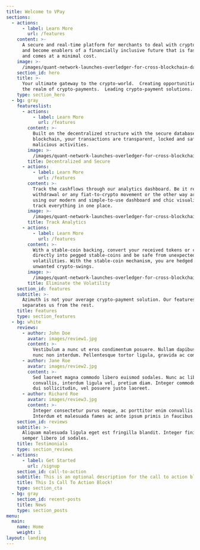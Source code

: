 ```yaml
---
title: Welcome to VPay
sections:
  - actions:
      - label: Learn More
        url: /features
    content: >-
      A secure and real-time platform for merchants to deal with crypto-payments
      and become enablers of a financially inclusive future that is fast, secure
      and comes at a minimal cost.
    image: >-
      /images/quant-network-launches-overledger-for-cross-blockchain-data-interoperability-768x430.jpg
    section_id: hero
    title: >-
      Your ultimate gateway to the crypto-world.  Creating opportunities into
      the realm of crypto-payments.  Leading crypto-payment solutions.
    type: section_hero
  - bg: gray
    featureslist:
      - actions:
          - label: Learn More
            url: /features
        content: >-
          Built on the decentralized structure with the secure database of a
          blockchain, your transactions are transparent, locked and safe from
          malicious activities.
        image: >-
          /images/quant-network-launches-overledger-for-cross-blockchain-data-interoperability-768x430.jpg
        title: Decentralized and Secure
      - actions:
          - label: Learn More
            url: /features
        content: >-
          Track the cashflows through our analytics dashboard. Be it redemption,
          withdrawal or any fiat-to-crypto movement or the other way around,
          using our modern and simple-to-use dashboard and chic visualizations,
          track everything in one place.
        image: >-
          /images/quant-network-launches-overledger-for-cross-blockchain-data-interoperability-768x430.jpg
        title: Track Analytics
      - actions:
          - label: Learn More
            url: /features
        content: >-
          With a stable-coin backing, convert your received tokens or cryptos
          directly into pegged stable-coins and be safe from unexpected
          volatilities. With the stable-coin mechanism, you are hedged from
          unwanted crypto-swings.
        image: >-
          /images/quant-network-launches-overledger-for-cross-blockchain-data-interoperability-768x430.jpg
        title: Eliminate the Volatility
    section_id: features
    subtitle: >-
      Azimuth is not your average crypto-payment solution. Our features are what
      separates us from the rest.
    title: Features
    type: section_features
  - bg: white
    reviews:
      - author: John Doe
        avatar: images/review1.jpg
        content: >-
          Vestibulum a nunc ut eros condimentum posuere. Nullam dapibus quis
          nunc non interdum. Pellentesque tortor ligula, gravida ac commodo eu.
      - author: Jane Roe
        avatar: images/review2.jpg
        content: >-
          Sed laoreet magna commodo libero euismod sodales. Nunc ac libero
          convallis, interdum ligula vel, pretium diam. Integer commodo sem at
          dui sollicitudin, vel posuere justo laoreet.
      - author: Richard Roe
        avatar: images/review3.jpg
        content: >-
          Integer consectetur purus neque, ac porttitor enim convallis vitae.
          Interdum et malesuada fames ac ante ipsum primis in faucibus.
    section_id: reviews
    subtitle: >-
      Aliquam malesuada ligula eget est fringilla blandit. Integer finibus
      semper libero id sodales. 
    title: Testimonials
    type: section_reviews
  - actions:
      - label: Get Started
        url: /signup
    section_id: call-to-action
    subtitle: This is an optional description for the call to action block.
    title: This Is Call To Action Block!
    type: section_cta
  - bg: gray
    section_id: recent-posts
    title: News
    type: section_posts
menu:
  main:
    name: Home
    weight: 1
layout: landing
---
```


